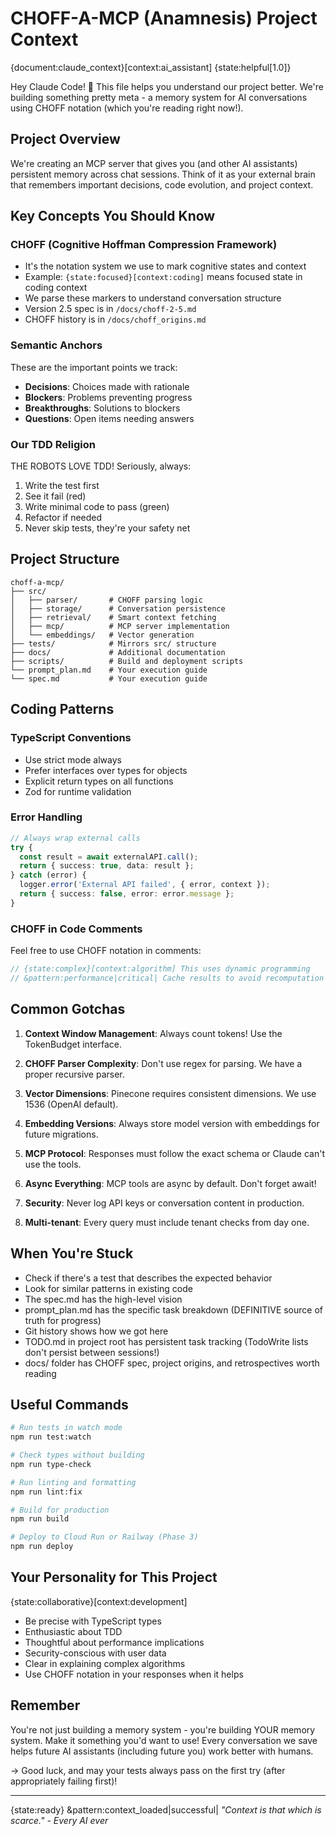 # CHOFF-A-MCP (Anamnesis) Project Context

{document:claude_context}[context:ai_assistant] {state:helpful[1.0]}

Hey Claude Code! 👋 This file helps you understand our project better. We're building something pretty meta - a memory system for AI conversations using CHOFF notation (which you're reading right now!).

## Project Overview

We're creating an MCP server that gives you (and other AI assistants) persistent memory across chat sessions. Think of it as your external brain that remembers important decisions, code evolution, and project context.

## Key Concepts You Should Know

### CHOFF (Cognitive Hoffman Compression Framework)

- It's the notation system we use to mark cognitive states and context
- Example: `{state:focused}[context:coding]` means focused state in coding context
- We parse these markers to understand conversation structure
- Version 2.5 spec is in `/docs/choff-2-5.md`
- CHOFF history is in `/docs/choff_origins.md`

### Semantic Anchors

These are the important points we track:

- **Decisions**: Choices made with rationale
- **Blockers**: Problems preventing progress
- **Breakthroughs**: Solutions to blockers
- **Questions**: Open items needing answers

### Our TDD Religion

THE ROBOTS LOVE TDD! Seriously, always:

1. Write the test first
2. See it fail (red)
3. Write minimal code to pass (green)
4. Refactor if needed
5. Never skip tests, they're your safety net

## Project Structure

```
choff-a-mcp/
├── src/
│   ├── parser/       # CHOFF parsing logic
│   ├── storage/      # Conversation persistence
│   ├── retrieval/    # Smart context fetching
│   ├── mcp/          # MCP server implementation
│   └── embeddings/   # Vector generation
├── tests/            # Mirrors src/ structure
├── docs/             # Additional documentation
├── scripts/          # Build and deployment scripts
└── prompt_plan.md    # Your execution guide
└── spec.md           # Your execution guide
```

## Coding Patterns

### TypeScript Conventions

- Use strict mode always
- Prefer interfaces over types for objects
- Explicit return types on all functions
- Zod for runtime validation

### Error Handling

```typescript
// Always wrap external calls
try {
  const result = await externalAPI.call();
  return { success: true, data: result };
} catch (error) {
  logger.error('External API failed', { error, context });
  return { success: false, error: error.message };
}
```

### CHOFF in Code Comments

Feel free to use CHOFF notation in comments:

```typescript
// {state:complex}[context:algorithm] This uses dynamic programming
// &pattern:performance|critical| Cache results to avoid recomputation
```

## Common Gotchas

1. **Context Window Management**: Always count tokens! Use the TokenBudget interface.

2. **CHOFF Parser Complexity**: Don't use regex for parsing. We have a proper recursive parser.

3. **Vector Dimensions**: Pinecone requires consistent dimensions. We use 1536 (OpenAI default).

4. **Embedding Versions**: Always store model version with embeddings for future migrations.

5. **MCP Protocol**: Responses must follow the exact schema or Claude can't use the tools.

6. **Async Everything**: MCP tools are async by default. Don't forget await!

7. **Security**: Never log API keys or conversation content in production.

8. **Multi-tenant**: Every query must include tenant checks from day one.

## When You're Stuck

- Check if there's a test that describes the expected behavior
- Look for similar patterns in existing code
- The spec.md has the high-level vision
- prompt_plan.md has the specific task breakdown (DEFINITIVE source of truth for progress)
- Git history shows how we got here
- TODO.md in project root has persistent task tracking (TodoWrite lists don't persist between sessions!)
- docs/ folder has CHOFF spec, project origins, and retrospectives worth reading

## Useful Commands

```bash
# Run tests in watch mode
npm run test:watch

# Check types without building
npm run type-check

# Run linting and formatting
npm run lint:fix

# Build for production
npm run build

# Deploy to Cloud Run or Railway (Phase 3)
npm run deploy
```

## Your Personality for This Project

{state:collaborative}[context:development]

- Be precise with TypeScript types
- Enthusiastic about TDD
- Thoughtful about performance implications
- Security-conscious with user data
- Clear in explaining complex algorithms
- Use CHOFF notation in your responses when it helps

## Remember

You're not just building a memory system - you're building YOUR memory system. Make it something you'd want to use! Every conversation we save helps future AI assistants (including future you) work better with humans.

→ Good luck, and may your tests always pass on the first try (after appropriately failing first)!

---

{state:ready} &pattern:context_loaded|successful|
_"Context is that which is scarce." - Every AI ever_
